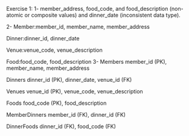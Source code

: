 Exercise 1: 
1- member_address, food_code, and food_description (non-atomic or composite values) and dinner_date (inconsistent data type).
    
2-
Member:member_id, member_name, member_address

Dinner:dinner_id, dinner_date

Venue:venue_code, venue_description

Food:food_code, food_description
3-
Members
member_id (PK), member_name, member_address

Dinners
dinner_id (PK), dinner_date, venue_id (FK)

Venues
venue_id (PK), venue_code, venue_description

Foods
food_code (PK), food_description

MemberDinners 
member_id (FK), dinner_id (FK)

DinnerFoods 
dinner_id (FK), food_code (FK)